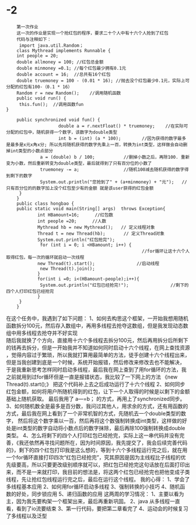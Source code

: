 # -2
        第一次作业
        这一次的作业是实现一个抢红包的程序，要求二十个人中有十六个人抢到了红包
        代码与注释如下：
         import java.util.Random；
        class Mythread implements Runnable {
        int people = 20;
        double allmoney = 100; //红包总金额
        double minmoney =0.1; //每个红包最少拥有0.1元
        double account = 16;  //总共有16个红包
        double truemoney = 100 - (0.01 * 16); //抛去没个红包最少0.1元，实际上可分配的红包有100-（0.1 * 16）
        Random r = new Random();    //调用随机函数
        public void run() {
         this.fun();  //调用函数fun
    }

        public synchronized void fun() {
                        double a = r.nextFloat() * truemoney;    //在实际可分配的红包中，随机获得一个数字，该数字为double类型
                        int b = (int) (a * 100);        //因为获得的数字最多是最多是x元x角x分; 所以先将随机获得的数字先乘上一百，转换为int类型，这样做会自动删掉int类型的小数点部分
                 a = (double) b / 100;           //删掉小数之后，再除100. 重新变为小数，然后重新转变为double类型，最后就得到了只有百分位的小数了
                 truemoney -= a;                 //随机100减去随机获得的数字得到剩下的数字
                 System.out.println("您抢到了" + (a+minmoney) + "元");   //只有百分位的的数字加上没个红包至少有的金额 就是该user获得的红包金额
         }
        }
        public class hongbao {
        public static void main(String[] args)  throws Exception{
                int HBamount=16;      //红包数
                int people =20;      //人数
                Mythread hb = new Mythread();   // 定义线程对象
                Thread t = new Thread(hb);       // 定义Thread对象
                System.out.println("红包抢完");
                 for (int i = 0; i <HBamount; i++) {
                                                        //for循环让这十六个人取得红包，每一次的循环就启动一次线程
                new Thread(t).start();                //启动线程
                 new Thread(t).join();
                }
                for(int i =0; i<(HBamount-people);i++){
                 System.out.println("红包已经抢完!");                //剩下的四个人打印红包已经抢完
                }
         }
        }
   在这个任务中，我遇到了如下问题：
        1、如何去构思这个框架，一开始我想用随机函数拆分100元，然后存入数组中，再用多线程去抢夺这数组，但是我发现动态数组中用多线程去抢夺并不好实现  
          随后我就换了个方向，直接用十六个多线程去拆分100元，然后再用拆分后所剩下的钱再去拆分，但是一开始我并不知道如何同时启动十六个线程，在网上查找资源
         ，觉得内容过于繁琐，所以我就打算用最简单的方法，徒手创建十六个线程出来，但是当我创建到底是一个时候，系统开始报错，然后修改来修改去也不能解决，
        于是我重新思考怎样同时启动多线程，最后我在网上查到了用for循环的方法，我之前就用到过for循环但是一直是报错状态，我比较了一下网上的方法 《new Thread(t).start();》 把这个代码补上去之后成功运行了十六个线程
             2、如何同步红包金额，如何将用户所随机得到的红包，让下一个人取得的时候是以剩下的金额基础上随机获取。 最后我用了  a—=b； 的方式，再用上了synchronized同步。
         3、如何随机数全是最多是百分数，我问过其他人，用求余的方式，还有用函数的方式，最后我在网上看到了一个非常机智的方式，先随机去一个double类型的数字，
         然后将这个数字乘以一百，然后再将这个数强制转换成int类型，这样做的好处是int类型的数字自动将小数点后的数字抹除，最后再除100强制转换成double类型。
         4、怎么将剩下的四个人打印红包已经抢完，实际上这一串代码并没有完善，《我还依然再寻找问题所在，因为时间原因，我先提交了，我会后续完善代码的》，剩下的四个红包打印我是这么想的，等到十六个多线程运行完之后，就在用一个for循环直接打印四次“红包已经抢完”，究其原因是因为主线程比子线程的优先级要高，所以只要更改级别顺序就可以，把红包已经抢完这句话放在后面打印出来，而不是一来就打印，我目前的想法是，将这两个红包已经抢完也把他变成子类线程，先让抢红包线程运行完之后，最后在运行这个线程。
         我的心得：
         1、学会了多线程基本应用  2、如何用for循环启动多线程  3、强制转换的小技巧  4、随机函数的好处，同步锁应用  5、递归函数的应用
        这两周的学习情况：
        1、主要以看为主，因为我先要构架一个框架出来，最后再重新巩固。
        2、java 从多线程一直看，看到了io流要结束
        3、第一行代码，要把第二章看完了
         4、运动会的时候复习了多线程以及泛型
